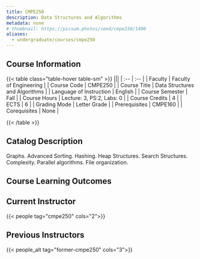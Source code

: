 ```yaml
---
title: CMPE250
description: Data Structures and Algorithms
metadata: none
# thumbnail: https://picsum.photos/seed/cmpe250/1400
aliases:
  - undergraduate/courses/cmpe250
---
```


## Course Information

<!-- prettier-ignore-start -->
{{< table class="table-hover table-sm" >}}
|||
| :-- | :-- |
| Faculty | Faculty of Engineering |
| Course Code | CMPE250 |
| Course Title | Data Structures and Algorithms |
| Language of Instruction | English |
| Course Semester | Fall |
| Course Hours | Lecture: 3, PS:2, Labs: 0 |
| Course Credits | 4 |
| ECTS | 6 |
| Grading Mode | Letter Grade |
| Prerequisites | CMPE160 |
| Corequisites | None |

{{< /table >}}
<!-- prettier-ignore-end -->

## Catalog Description

Graphs. Advanced Sorting. Hashing. Heap Structures. Search Structures. Complexity. Parallel algorithms. File organization.

## Course Learning Outcomes

## Current Instructor

{{< people tag="cmpe250" cols="2">}}

## Previous Instructors

{{< people_alt tag="former-cmpe250" cols="3">}}
